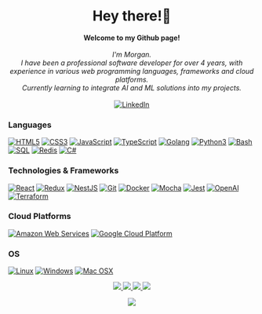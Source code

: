 <h1 align="center">Hey there!👋</h1>

<p align="center">
    <b>Welcome to my Github page!</b><br><br>
    <i>
        I'm Morgan.<br>
        I have been a professional software developer for over 4 years, with experience
        in various web programming languages, frameworks and cloud platforms.<br>
        Currently learning to integrate AI and ML solutions into my projects.<br>
    </i><br>
    <a href="https://www.linkedin.com/in/morgan-collens">
        <img src="https://img.shields.io/badge/LinkedIn-blue?style=flat-square&logo=linkedin" alt="LinkedIn">
    </a>
</p>

### Languages
[![HTML5](https://img.shields.io/badge/html5-black?style=for-the-badge&logo=html5)](https://hub.docker.com/u/morgancollens)
[![CSS3](https://img.shields.io/badge/css3-black?style=for-the-badge&logo=css3)](https://hub.docker.com/u/morgancollens)
[![JavaScript](https://img.shields.io/badge/javascript-black?style=for-the-badge&logo=javascript)](https://github.com/morgancollens)
[![TypeScript](https://img.shields.io/badge/typescript-black?style=for-the-badge&logo=typescript)](https://github.com/morgancollens)
[![Golang](https://img.shields.io/badge/golang-black?style=for-the-badge&logo=go)](https://github.com/morgancollens)
[![Python3](https://img.shields.io/badge/python3-black?style=for-the-badge&logo=python)](https://github.com/morgancollens)
[![Bash](https://img.shields.io/badge/bash-black?style=for-the-badge&logo=gnu-bash&logoColor=white)](https://github.com/morgancollens)
[![SQL](https://img.shields.io/badge/sql-black?style=for-the-badge&logo=mysql)](https://github.com/morgancollens)
[![Redis](https://img.shields.io/badge/redis-black?style=for-the-badge&logo=redis)](https://github.com/morgancollens)
[![C#](https://img.shields.io/badge/c%23-black?style=for-the-badge&logo=c-sharp)](https://github.com/morgancollens)

### Technologies & Frameworks
[![React](https://img.shields.io/badge/react-black?style=for-the-badge&logo=react)](https://github.com/morgancollens)
[![Redux](https://img.shields.io/badge/Redux-black?style=for-the-badge&logo=redux)](https://github.com/morgancollens)
[![NestJS](https://img.shields.io/badge/nestjs-black?style=for-the-badge&logo=nestjs)](https://github.com/morgancollens)
[![Git](https://img.shields.io/badge/git-black?style=for-the-badge&logo=git)](https://github.com/morgancollens)
[![Docker](https://img.shields.io/badge/docker-black?style=for-the-badge&logo=docker)](https://hub.docker.com/u/morgancollens)
[![Mocha](https://img.shields.io/badge/mocha-black?style=for-the-badge&logo=mocha)](https://hub.docker.com/u/morgancollens)
[![Jest](https://img.shields.io/badge/jest-black?style=for-the-badge&logo=jest)](https://hub.docker.com/u/morgancollens)
[![OpenAI](https://img.shields.io/badge/openai-black?style=for-the-badge&logo=openai)](https://github.com/morgancollens)
[![Terraform](https://img.shields.io/badge/terraform-black?style=for-the-badge&logo=terraform)](https://github.com/morgancollens)

### Cloud Platforms
[![Amazon Web Services](https://img.shields.io/badge/Amazon%20Web%20Services-black?style=for-the-badge&logo=amazonaws)](https://github.com/morgancollens)
[![Google Cloud Platform](https://img.shields.io/badge/Google%20Cloud%20Platform-black?style=for-the-badge&logo=googlecloud)](https://github.com/morgancollens)

### OS
[![Linux](https://img.shields.io/badge/linux-black?style=for-the-badge&logo=Linux)](https://github.com/morgancollens)
[![Windows](https://img.shields.io/badge/Windows-black?style=for-the-badge&logo=Windows)](https://github.com/morgancollens)
[![Mac OSX](https://img.shields.io/badge/mac-black?style=for-the-badge&logo=Mac)](https://github.com/morgancollens)

<p align="center">
  <a href="https://github.com/morgancollens">
    <img src="http://github-profile-summary-cards.vercel.app/api/cards/profile-details?username=morgancollens&theme=transparent" />
  </a>
  <a href="https://github.com/morgancollens">
    <img src="https://github-readme-streak-stats.herokuapp.com/?user=morgancollens&hide_border=true&card_width=338&theme=transparent" />
  </a>
  <a href="https://github.com/morgancollens">
    <img src="http://github-profile-summary-cards.vercel.app/api/cards/stats?username=morgancollens&theme=transparent" />
  </a>
  <a href="https://github.com/morgancollens">
    <img src="https://github-readme-stats.vercel.app/api/top-langs/?username=morgancollens&langs_count=10&card_width=699&hide_border=true&theme=transparent" />
  </a>
</p>

<p align="center">
  <a href="https://github.com/morgancollens">
    <img src="https://komarev.com/ghpvc/?username=morgancollens&color=blue&style=flat)" />
  </a>
</p>
